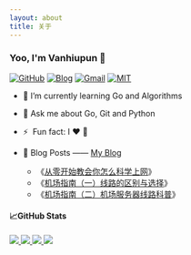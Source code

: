 ```yaml
---
layout: about
title: 关于
---
```


### Yoo, I'm Vanhiupun 👋



[![ GitHub ](https://img.shields.io/badge/Github-%E4%BB%93%E5%BA%93-red?style=flat-square&logo=github&logoColor=ffffff&color=f3a306)](https://github.com/vanhiupun)
[![ Blog ](https://img.shields.io/badge/Blog-%E5%8D%9A%E5%AE%A2-red?style=flat-square&logo=Blogger&logoColor=ffffff&color=f3a306)](https://vanhiupun.github.io)
[![ Gmail ](https://img.shields.io/badge/Gmail-%E9%82%AE%E7%AE%B1-red?style=flat-square&logo=Gmail&logoColor=ffffff&color=f3a306)](mailto:fanxiaobin422@gmail.com)
[![ MIT ](https://img.shields.io/badge/License-MIT-red?style=flat-square&logo=Mitsubishi&logoColor=ffffff&color=f3a306)](https://github.com/vanhiupun/Vanhiupun.github.io/blob/c0c037532393ee2718892f87b200a0bbe33e7eb9/License)



- 🌱 I’m currently learning Go and Algorithms

- 💬 Ask me about Go, Git and Python 
  
- ⚡ &nbsp;Fun fact: I :heart: :dog:

- 📕 Blog Posts ——  [My Blog](https://vanhiupun.github.io/)
  - 《[从零开始教会你怎么科学上网](https://vanhiupun.github.io/%E7%A7%91%E5%AD%A6%E4%B8%8A%E7%BD%91/2021/10/30/%E4%BB%8E%E9%9B%B6%E5%88%B0%E4%B8%80%E7%A7%91%E5%AD%A6%E4%B8%8A%E7%BD%91.html)》
  - 《[机场指南（一）线路的区别与选择](https://vanhiupun.github.io/%E6%9C%BA%E5%9C%BA%E6%8C%87%E5%8D%97/2021/10/30/%E6%B5%85%E8%B0%88CN2IPLCBGP%E7%BA%BF%E8%B7%AF%E7%9A%84%E5%8C%BA%E5%88%AB%E4%B8%8E%E9%80%89%E6%8B%A9.html)》
  - 《[机场指南（二）机场服务器线路科普](https://vanhiupun.github.io/%E6%9C%BA%E5%9C%BA%E6%8C%87%E5%8D%97/2021/10/31/%E5%85%B3%E4%BA%8E%E6%9C%BA%E5%9C%BA%E5%B8%B8%E7%94%A8%E6%9C%8D%E5%8A%A1%E5%99%A8%E7%BA%BF%E8%B7%AF%E7%9A%84%E7%A7%91%E6%99%AE.html)》



#### 📈GitHub Stats

<a href="https://github.com/vanhiupun/vanhiupun">
  <img src="https://github-readme-stats.vercel.app/api/top-langs/?username=vanhiupun&show_icons=true&theme=onedark&langs_count=2) " />
</a>

<a href="https://github.com/vanhiupun/vanhiupun">
  <img src="https://github-readme-stats.vercel.app/api?username=vanhiupun&show_icons=true&theme=onedark&count_private=true&hide=prs& ) " />
</a>

<a href="https://github.com/vanhiupun/Vanhiupun.github.io">
<img src="https://github-readme-stats.vercel.app/api/pin/?username=vanhiupun&repo=vanhiupun.github.io&show_icons=true&theme=onedark " />

<a href="https://github.com/vanhiupun/Vanhiupun">
<img src="https://github-readme-stats.vercel.app/api/pin/?username=vanhiupun&repo=vanhiupun&show_icons=true&theme=onedark " />

